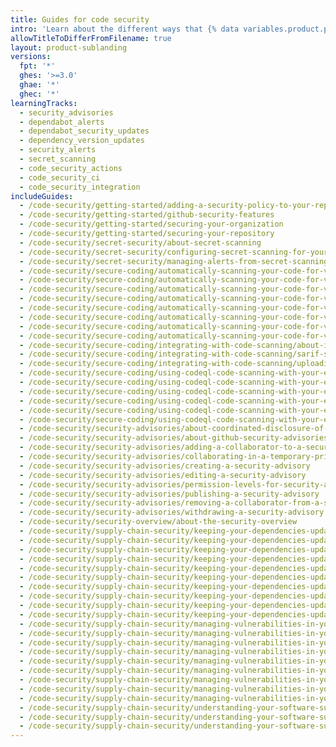 ```yaml
---
title: Guides for code security
intro: 'Learn about the different ways that {% data variables.product.product_name %} can help you improve your code''s security.'
allowTitleToDifferFromFilename: true
layout: product-sublanding
versions:
  fpt: '*'
  ghes: '>=3.0'
  ghae: '*'
  ghec: '*'
learningTracks:
  - security_advisories
  - dependabot_alerts
  - dependabot_security_updates
  - dependency_version_updates
  - security_alerts
  - secret_scanning
  - code_security_actions
  - code_security_ci
  - code_security_integration
includeGuides:
  - /code-security/getting-started/adding-a-security-policy-to-your-repository
  - /code-security/getting-started/github-security-features
  - /code-security/getting-started/securing-your-organization
  - /code-security/getting-started/securing-your-repository
  - /code-security/secret-security/about-secret-scanning
  - /code-security/secret-security/configuring-secret-scanning-for-your-repositories
  - /code-security/secret-security/managing-alerts-from-secret-scanning
  - /code-security/secure-coding/automatically-scanning-your-code-for-vulnerabilities-and-errors/about-code-scanning
  - /code-security/secure-coding/automatically-scanning-your-code-for-vulnerabilities-and-errors/configuring-code-scanning
  - /code-security/secure-coding/automatically-scanning-your-code-for-vulnerabilities-and-errors/configuring-the-codeql-workflow-for-compiled-languages
  - /code-security/secure-coding/automatically-scanning-your-code-for-vulnerabilities-and-errors/managing-code-scanning-alerts-for-your-repository
  - /code-security/secure-coding/automatically-scanning-your-code-for-vulnerabilities-and-errors/running-codeql-code-scanning-in-a-container
  - /code-security/secure-coding/automatically-scanning-your-code-for-vulnerabilities-and-errors/setting-up-code-scanning-for-a-repository
  - /code-security/secure-coding/automatically-scanning-your-code-for-vulnerabilities-and-errors/triaging-code-scanning-alerts-in-pull-requests
  - /code-security/secure-coding/automatically-scanning-your-code-for-vulnerabilities-and-errors/troubleshooting-the-codeql-workflow
  - /code-security/secure-coding/integrating-with-code-scanning/about-integration-with-code-scanning
  - /code-security/secure-coding/integrating-with-code-scanning/sarif-support-for-code-scanning
  - /code-security/secure-coding/integrating-with-code-scanning/uploading-a-sarif-file-to-github
  - /code-security/secure-coding/using-codeql-code-scanning-with-your-existing-ci-system/about-codeql-code-scanning-in-your-ci-system
  - /code-security/secure-coding/using-codeql-code-scanning-with-your-existing-ci-system/configuring-codeql-cli-in-your-ci-system
  - /code-security/secure-coding/using-codeql-code-scanning-with-your-existing-ci-system/configuring-codeql-runner-in-your-ci-system
  - /code-security/secure-coding/using-codeql-code-scanning-with-your-existing-ci-system/installing-codeql-cli-in-your-ci-system
  - /code-security/secure-coding/using-codeql-code-scanning-with-your-existing-ci-system/running-codeql-runner-in-your-ci-system
  - /code-security/secure-coding/using-codeql-code-scanning-with-your-existing-ci-system/troubleshooting-codeql-runner-in-your-ci-system
  - /code-security/security-advisories/about-coordinated-disclosure-of-security-vulnerabilities
  - /code-security/security-advisories/about-github-security-advisories
  - /code-security/security-advisories/adding-a-collaborator-to-a-security-advisory
  - /code-security/security-advisories/collaborating-in-a-temporary-private-fork-to-resolve-a-security-vulnerability
  - /code-security/security-advisories/creating-a-security-advisory
  - /code-security/security-advisories/editing-a-security-advisory
  - /code-security/security-advisories/permission-levels-for-security-advisories
  - /code-security/security-advisories/publishing-a-security-advisory
  - /code-security/security-advisories/removing-a-collaborator-from-a-security-advisory
  - /code-security/security-advisories/withdrawing-a-security-advisory
  - /code-security/security-overview/about-the-security-overview
  - /code-security/supply-chain-security/keeping-your-dependencies-updated-automatically/about-dependabot-version-updates
  - /code-security/supply-chain-security/keeping-your-dependencies-updated-automatically/automating-dependabot-with-github-actions
  - /code-security/supply-chain-security/keeping-your-dependencies-updated-automatically/configuration-options-for-dependency-updates
  - /code-security/supply-chain-security/keeping-your-dependencies-updated-automatically/customizing-dependency-updates
  - /code-security/supply-chain-security/keeping-your-dependencies-updated-automatically/enabling-and-disabling-version-updates
  - /code-security/supply-chain-security/keeping-your-dependencies-updated-automatically/keeping-your-actions-up-to-date-with-dependabot
  - /code-security/supply-chain-security/keeping-your-dependencies-updated-automatically/listing-dependencies-configured-for-version-updates
  - /code-security/supply-chain-security/keeping-your-dependencies-updated-automatically/managing-encrypted-secrets-for-dependabot
  - /code-security/supply-chain-security/keeping-your-dependencies-updated-automatically/managing-pull-requests-for-dependency-updates
  - /code-security/supply-chain-security/keeping-your-dependencies-updated-automatically/upgrading-from-dependabotcom-to-github-native-dependabot
  - /code-security/supply-chain-security/managing-vulnerabilities-in-your-projects-dependencies/about-alerts-for-vulnerable-dependencies
  - /code-security/supply-chain-security/managing-vulnerabilities-in-your-projects-dependencies/about-dependabot-security-updates
  - /code-security/supply-chain-security/managing-vulnerabilities-in-your-projects-dependencies/about-managing-vulnerable-dependencies
  - /code-security/supply-chain-security/managing-vulnerabilities-in-your-projects-dependencies/browsing-security-vulnerabilities-in-the-github-advisory-database
  - /code-security/supply-chain-security/managing-vulnerabilities-in-your-projects-dependencies/configuring-dependabot-security-updates
  - /code-security/supply-chain-security/managing-vulnerabilities-in-your-projects-dependencies/configuring-notifications-for-vulnerable-dependencies
  - /code-security/supply-chain-security/managing-vulnerabilities-in-your-projects-dependencies/troubleshooting-dependabot-errors
  - /code-security/supply-chain-security/managing-vulnerabilities-in-your-projects-dependencies/troubleshooting-the-detection-of-vulnerable-dependencies
  - /code-security/supply-chain-security/managing-vulnerabilities-in-your-projects-dependencies/viewing-and-updating-vulnerable-dependencies-in-your-repository
  - /code-security/supply-chain-security/understanding-your-software-supply-chain/about-dependency-review
  - /code-security/supply-chain-security/understanding-your-software-supply-chain/about-the-dependency-graph
  - /code-security/supply-chain-security/understanding-your-software-supply-chain/exploring-the-dependencies-of-a-repository
---
```


